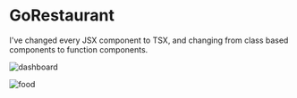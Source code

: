 # GoRestaurant

I've changed every JSX component to TSX, and changing from class based components to function components.

![dashboard](https://user-images.githubusercontent.com/57713413/132145377-03abe7be-42e0-43f6-9cfa-a194775a7525.png)

![food](https://user-images.githubusercontent.com/57713413/132145384-5b457e25-4280-4e46-9d44-39e21e224727.png)
